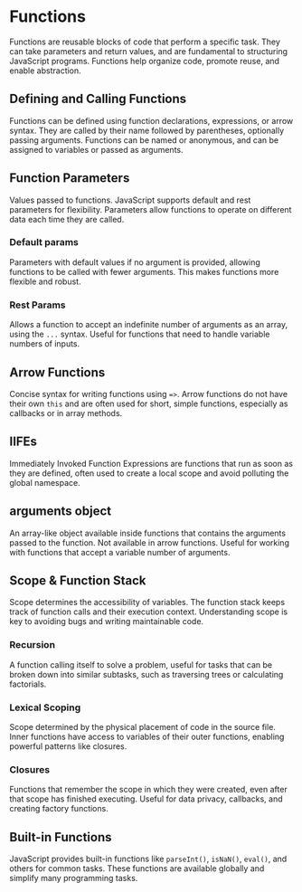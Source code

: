 # Functions
Functions are reusable blocks of code that perform a specific task. They can take parameters and return values, and are fundamental to structuring JavaScript programs. Functions help organize code, promote reuse, and enable abstraction.

## Defining and Calling Functions
Functions can be defined using function declarations, expressions, or arrow syntax. They are called by their name followed by parentheses, optionally passing arguments. Functions can be named or anonymous, and can be assigned to variables or passed as arguments.

## Function Parameters
Values passed to functions. JavaScript supports default and rest parameters for flexibility. Parameters allow functions to operate on different data each time they are called.

### Default params
Parameters with default values if no argument is provided, allowing functions to be called with fewer arguments. This makes functions more flexible and robust.

### Rest Params
Allows a function to accept an indefinite number of arguments as an array, using the `...` syntax. Useful for functions that need to handle variable numbers of inputs.

## Arrow Functions
Concise syntax for writing functions using `=>`. Arrow functions do not have their own `this` and are often used for short, simple functions, especially as callbacks or in array methods.

## IIFEs
Immediately Invoked Function Expressions are functions that run as soon as they are defined, often used to create a local scope and avoid polluting the global namespace.

## arguments object
An array-like object available inside functions that contains the arguments passed to the function. Not available in arrow functions. Useful for working with functions that accept a variable number of arguments.

## Scope & Function Stack
Scope determines the accessibility of variables. The function stack keeps track of function calls and their execution context. Understanding scope is key to avoiding bugs and writing maintainable code.

### Recursion
A function calling itself to solve a problem, useful for tasks that can be broken down into similar subtasks, such as traversing trees or calculating factorials.

### Lexical Scoping
Scope determined by the physical placement of code in the source file. Inner functions have access to variables of their outer functions, enabling powerful patterns like closures.

### Closures
Functions that remember the scope in which they were created, even after that scope has finished executing. Useful for data privacy, callbacks, and creating factory functions.

## Built-in Functions
JavaScript provides built-in functions like `parseInt()`, `isNaN()`, `eval()`, and others for common tasks. These functions are available globally and simplify many programming tasks.